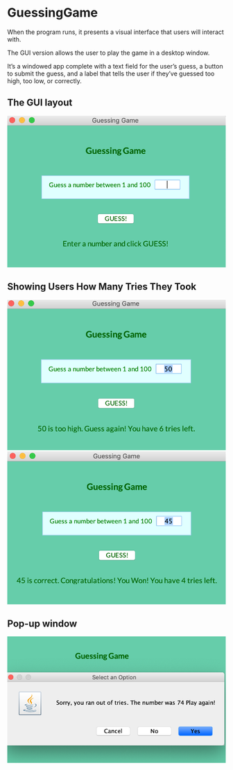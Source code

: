 # GuessingGame

When the program runs, it presents a visual interface that users will interact with. 

The GUI version allows the user to play the game in a desktop window.

It’s a windowed app complete with a text field for the user’s guess, a button to submit the guess, and a label that tells the user if they’ve guessed too high, too low, or correctly.

## The GUI layout
![Screenshot 1](https://github.com/IrinaSerova/GuessingGame/blob/master/images/pic1.png)

## Showing Users How Many Tries They Took

![Screenshot 2](https://github.com/IrinaSerova/GuessingGame/blob/master/images/pic2.png)
![Screenshot 3](https://github.com/IrinaSerova/GuessingGame/blob/master/images/pic3.png)

## Pop-up window
![Screenshot 4](https://github.com/IrinaSerova/GuessingGame/blob/master/images/pic4.png)